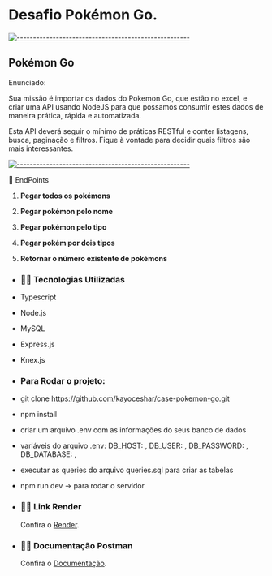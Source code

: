 # Desafio Pokémon Go.

[![-----------------------------------------------------](https://raw.githubusercontent.com/andreasbm/readme/master/assets/lines/colored.png)](#table-of-contents)

## Pokémon Go

Enunciado:

Sua missão é importar os dados do Pokemon Go, que estão no excel, e criar uma API usando NodeJS para que possamos consumir estes dados de maneira prática, rápida e automatizada.

Esta API deverá seguir o mínimo de práticas RESTful e conter listagens, busca, paginação e filtros. Fique à vontade para decidir quais filtros são mais interessantes.


[![-----------------------------------------------------](https://raw.githubusercontent.com/andreasbm/readme/master/assets/lines/colored.png)](#table-of-contents)


🎯 EndPoints 


 1. **Pegar todos os pokémons**  
    
 2. **Pegar pokémon pelo nome**
        
 3. **Pegar pokémon pelo tipo**
    
 4. **Pegar pokém por dois tipos**
 
 5. **Retornar o número existente de pokémons**
    
 

    
 - ### **👨‍💻 Tecnologias Utilizadas**
    	
- Typescript
- Node.js
- MySQL
- Express.js
- Knex.js
	
- ### Para Rodar o projeto:
- git clone https://github.com/kayoceshar/case-pokemon-go.git
- npm install
- criar um arquivo .env com as informações do seus banco de dados
- variáveis do arquivo .env:
	DB_HOST: ,
   	DB_USER: ,
    	DB_PASSWORD: ,
    	DB_DATABASE: ,
- executar as queries do arquivo queries.sql para criar as tabelas
- npm run dev -> para rodar o servidor
    
- ### **👨‍💻 Link Render** 
    
  <p>Confira o <a href="https://case-pokemon-go.onrender.com" target="_blank">Render</a>.</p>
    
- ### **👨‍💻 Documentação Postman** 
     
  <p>Confira o <a href="https://documenter.getpostman.com/view/23251344/2s93sgXqjH" target="_blank">Documentação</a>.</p>

